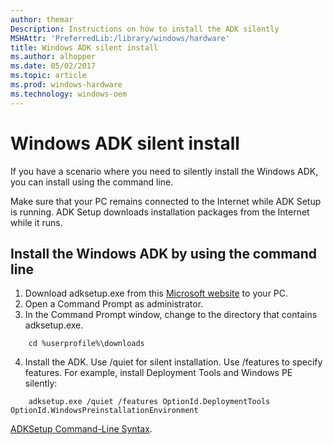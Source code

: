 ```yaml
---
author: themar
Description: Instructions on how to install the ADK silently
MSHAttr: 'PreferredLib:/library/windows/hardware'
title: Windows ADK silent install
ms.author: alhopper
ms.date: 05/02/2017
ms.topic: article
ms.prod: windows-hardware
ms.technology: windows-oem
---
```


# Windows ADK silent install

If you have a scenario where you need to silently install the Windows ADK, you can install using the command line.

Make sure that your PC remains connected to the Internet while ADK Setup is running. ADK Setup downloads installation packages from the Internet while it runs. 

## Install the Windows ADK by using the command line
1. Download adksetup.exe from this [Microsoft website](https://developer.microsoft.com/en-us/windows/hardware/windows-assessment-deployment-kit) to your PC.
2. Open a Command Prompt as administrator.
3. In the Command Prompt window, change to the directory that contains adksetup.exe.

        
```
    cd %userprofile%\downloads
```

4. Install the ADK. Use /quiet for silent installation. Use /features to specify features. For example, install Deployment Tools and Windows PE silently:


```
    adksetup.exe /quiet /features OptionId.DeploymentTools OptionId.WindowsPreinstallationEnvironment
```

[ADKSetup Command-Line Syntax](https://technet.microsoft.com/en-us/library/dn621910.aspx).